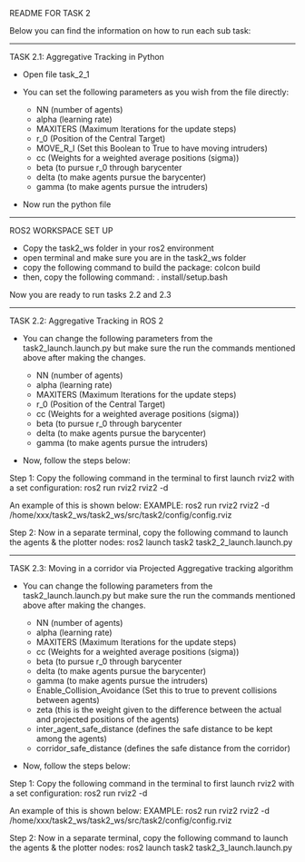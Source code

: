

README FOR TASK 2

Below you can find the information on how to run each sub task:

__________________________________________________________________________________________________________________________________________

TASK 2.1: Aggregative Tracking in Python

- Open file task_2_1

- You can set the following parameters as you wish from the file directly:
	- NN (number of agents)
	- alpha (learning rate)
	- MAXITERS (Maximum Iterations for the update steps)
	- r_0 (Position of the Central Target)
	- MOVE_R_I (Set this Boolean to True to have moving intruders)
	- cc (Weights for a weighted average positions (sigma))
	- beta (to pursue r_0 through barycenter
	- delta (to make agents pursue the barycenter)
	- gamma (to make agents pursue the intruders)

- Now run the python file

__________________________________________________________________________________________________________________________________________

ROS2 WORKSPACE SET UP

- Copy the task2_ws folder in your ros2 environment
- open terminal and make sure you are in the task2_ws folder
- copy the following command to build the package: colcon build
- then, copy the following command: . install/setup.bash

Now you are ready to run tasks 2.2 and 2.3
__________________________________________________________________________________________________________________________________________

TASK 2.2: Aggregative Tracking in ROS 2

- You can change the following parameters from the task2_launch.launch.py but make sure the run the commands mentioned above after making the changes. 
	- NN (number of agents)
	- alpha (learning rate)
	- MAXITERS (Maximum Iterations for the update steps)
	- r_0 (Position of the Central Target)
	- cc (Weights for a weighted average positions (sigma))
	- beta (to pursue r_0 through barycenter
	- delta (to make agents pursue the barycenter)
	- gamma (to make agents pursue the intruders)

- Now, follow the steps below:

Step 1: Copy the following command in the terminal to first launch rviz2 with a set configuration: ros2 run rviz2 rviz2 -d <Copy PATH of the config.rviz file from the task2_ws> 

An example of this is shown below: 
EXAMPLE: ros2 run rviz2 rviz2 -d /home/xxx/task2_ws/task2_ws/src/task2/config/config.rviz

Step 2: Now in a separate terminal, copy the following command to launch the agents & the plotter nodes: ros2 launch task2 task2_2_launch.launch.py
__________________________________________________________________________________________________________________________________________

TASK 2.3: Moving in a corridor via Projected Aggregative tracking algorithm

- You can change the following parameters from the task2_launch.launch.py but make sure the run the commands mentioned above after making the changes. 
	- NN (number of agents)
	- alpha (learning rate)
	- MAXITERS (Maximum Iterations for the update steps)
	- cc (Weights for a weighted average positions (sigma))
	- beta (to pursue r_0 through barycenter
	- delta (to make agents pursue the barycenter)
	- gamma (to make agents pursue the intruders)
	- Enable_Collision_Avoidance (Set this to true to prevent collisions between agents)
	- zeta (this is the weight given to the difference between the actual and projected positions of the agents)
	- inter_agent_safe_distance (defines the safe distance to be kept among the agents)
	- corridor_safe_distance (defines the safe distance from the corridor)

- Now, follow the steps below:

Step 1: Copy the following command in the terminal to first launch rviz2 with a set configuration: ros2 run rviz2 -d <Copy PATH of the config.rviz file from the task2_ws> 

An example of this is shown below: 
EXAMPLE: ros2 run rviz2 rviz2 -d /home/xxx/task2_ws/task2_ws/src/task2/config/config.rviz

Step 2: Now in a separate terminal, copy the following command to launch the agents & the plotter nodes: ros2 launch task2 task2_3_launch.launch.py




